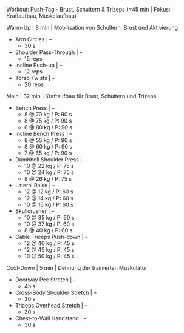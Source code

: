 Workout: Push-Tag - Brust, Schultern & Trizeps (≈45 min | Fokus: Kraftaufbau, Muskelaufbau)

Warm-Up | 8 min | Mobilisation von Schultern, Brust und Aktivierung
- Arm Circles | –
    - 30 s
- Shoulder Pass-Through | –
    - 15 reps
- Incline Push-up | –
    - 12 reps
- Torso Twists | –
    - 20 reps

Main | 32 min | Kraftaufbau für Brust, Schultern und Trizeps
- Bench Press | –
    - 8 @ 70 kg / P: 90 s
    - 8 @ 75 kg / P: 90 s
    - 6 @ 80 kg / P: 90 s
- Incline Bench Press | –
    - 8 @ 55 kg / P: 90 s
    - 8 @ 60 kg / P: 90 s
    - 7 @ 65 kg / P: 90 s
- Dumbbell Shoulder Press | –
    - 10 @ 22 kg / P: 75 s
    - 10 @ 24 kg / P: 75 s
    - 8 @ 26 kg / P: 75 s
- Lateral Raise | –
    - 12 @ 12 kg / P: 60 s
    - 12 @ 14 kg / P: 60 s
    - 10 @ 16 kg / P: 60 s
- Skullcrusher | –
    - 10 @ 35 kg / P: 60 s
    - 10 @ 37 kg / P: 60 s
    - 8 @ 40 kg / P: 60 s
- Cable Triceps Push-down | –
    - 12 @ 40 kg / P: 45 s
    - 12 @ 45 kg / P: 45 s
    - 10 @ 50 kg / P: 45 s

Cool-Down | 5 min | Dehnung der trainierten Muskulatur
- Doorway Pec Stretch | –
    - 45 s
- Cross-Body Shoulder Stretch | –
    - 30 s
- Triceps Overhead Stretch | –
    - 30 s
- Chest-to-Wall Handstand | –
    - 30 s